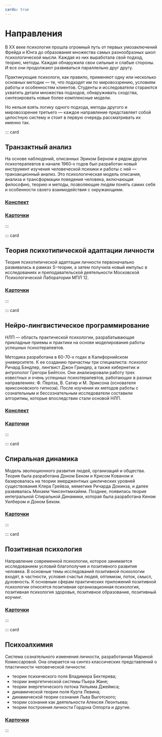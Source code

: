 ```yaml
---
cards: true
---
```


# Направления

В ХХ веке психология прошла огромный путь от первых умозаключений Фрейда и Юнга до образования множества самых разнообразных школ психологической мысли. Каждая из них выработала свой подход, теорию, методы. Каждая обнаружила свои сильные и слабые стороны. И все они продолжают развиваться параллельно друг другу.

Практикующие психологи, как правило, применяют одну или несколько основных методик — те, что подходят им по мировоззрению, условиям работы и особенностям клиентов. Студенты и исследователи стараются ухватить детали множества подходов, обнаруживать сходства, синтезировать новые более комплексные модели.

Но нельзя взять логику одного подхода, методы другого и мировоззрение третьего — каждое направление представляет собой целостную систему и стоит в первую очередь рассматривать их именно так.

::: card

## Транзактный анализ

На основе наблюдений, описанных Эриком Берном и рядом других психотерапевтов в начале 1960-х годов был разработан новый инструмент изучения человеческой психики и работы с ней — транзакционный анализ. Это психологическая модель описания, анализа и трансформации поведения человека, включающая философию, теорию и методы, позволяющие людям понять самих себя и особенности своего взаимодействия с окружающими.

### [Конспект](../../synopsis/transact/index.md)

### [Карточки](../../cards/transact/index.md)

:::

::: card

## Теория психотипической адаптации личности

Теория психотипической адаптации личности первоначально развивалась в рамках S-теории, а затем получила новый импульс в исследованиях и преподавательской деятельности Московской Психологической Лаборатории МПЛ 12.

### [Карточки](../../cards/types/index.md)

:::

::: card

## Нейро-лингвистическое программирование

НЛП — область практической психологии, разрабатывающая прикладные приемы и практики на основе моделирования работы успешных психотерапевтов.

Методика разработана в 60-70-х годах в Калифорнийском университете. К ее созданию причастны три специалиста: психолог Ричард Бэндлер, лингвист Джон Гриндер, а также кибернетик и антрополог Грегори Бейтсон. Они анализировали работу трех известных и очень успешных психотерапевтов, работающих в разных направлениях: Ф. Перлза, В. Сатир и М. Эриксона (основателя эриксоновского гипноза). После изучения их методов работы с сознательным и бессознательным исследователи составили алгоритмы, которые впоследствии стали основой НЛП.

### [Конспект](../../synopsis/nlp/index.md)

### [Карточки](../../cards/nlp/index.md)

:::

::: card

## Спиральная динамика

Модель эволюционного развития людей, организаций и общества. Теория была разработана Доном Беком и Крисом Кованом и базировалась на теории эмерджентных циклических уровней существования Клера Грейвза, меметике Ричарда Докинза, и далее развивалась Михаем Чиксентмихайем. Позднее, появилась теория интегральной Спиральной Динамики, которая была разработана Кеном Уилбером и Доном Беком.

### [Карточки](../../cards/spiral/index.md)

:::

::: card

## Позитивная психология

Направление современной психологии, которое занимается исследованием условий благополучия и позитивного развития человека. В основные темы исследований позитивной психологии входят, в частности, условия счастья людей, оптимизм, поток, смысл, духовность. К основным сферам практических приложений позитивной психологии относятся позитивная организационная психология, позитивная психология здоровья, позитивное образование, позитивный коучинг.

### [Карточки](../../cards/positive/index.md)

:::

::: card

## Психоалхимия

Система сознательного изменения личности, разработанная Мариной Комиссаровой. Она опирается на синтез классических представлений о пластичности человеческой личности:

- теории психического поля Владимира Бехтерева;
- теории энергетической системы Пьера Жане;
- теории энергетического потока Уильяма Джеймса;
- динамической теории поля Курта Левина;
- динамической теории сознания Льва Выготского;
- теории сознания как деятельности Алексея Леонтьева;
- теории построения личности Гордона Олпорта и другие.

### [Карточки](../../cards/alchemy/index.md)

:::

